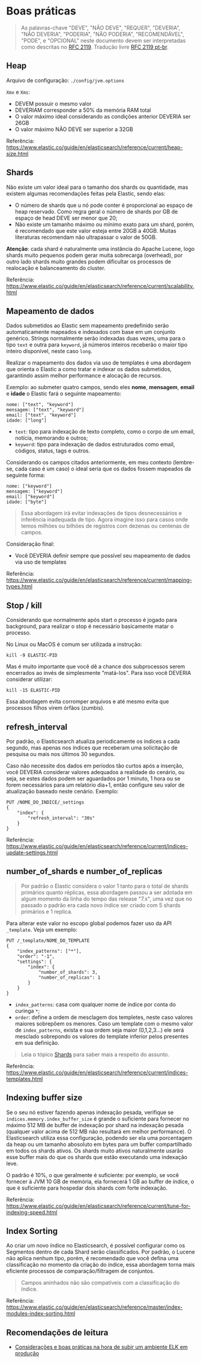 # Boas práticas

> As palavras-chave "DEVE", "NÃO DEVE", "REQUER", "DEVERIA", "NÃO DEVERIA", "PODERIA", "NÃO PODERIA", "RECOMENDÁVEL", "PODE", e "OPCIONAL" neste documento devem ser interpretadas como descritas no [RFC 2119](http://tools.ietf.org/html/rfc2119). Tradução livre [RFC 2119 pt-br](http://rfc.pt.webiwg.org/rfc2119).

## Heap

Arquivo de configuração: `./config/jvm.options`

`Xmx` e `Xms`:
- DEVEM possuir o mesmo valor
- DEVERIAM corresponder a 50% da memória RAM total
- O valor máximo ideal considerando as condições anterior DEVERIA ser 26GB
- O valor máximo NÃO DEVE ser superior a 32GB

Referência: https://www.elastic.co/guide/en/elasticsearch/reference/current/heap-size.html

## Shards

Não existe um valor ideal para o tamanho dos shards ou quantidade, mas existem algumas recomendações feitas pela Elastic, sendo elas:

- O número de shards que u nó pode conter é proporcional ao espaço de heap reservado. Como regra geral o número de shards por GB de espaço de head DEVE ser menor que 20;
- Não existe um tamanho máximo ou mínimo exato para um shard, porém, é recomendado que este valor esteja entre 20GB a 40GB. Muitas literaturas recomendam não ultrapassar o valor de 50GB.

**Atenção**: cada shard é naturalmente uma instância do Apache Lucene, logo shards muito pequenos podem gerar muita sobrecarga (overhead), por outro lado shards muito grandes podem dificultar os processos de realocação e balanceamento do cluster.

Referência: https://www.elastic.co/guide/en/elasticsearch/reference/current/scalability.html

## Mapeamento de dados

Dados submetidos ao Elastic sem mapeamento predefinido serão automaticamente mapeados e indexados com base em um conjunto genérico. Strings normalmente serão indexadas duas vezes, uma para o tipo `text` e outra para `keyword`, já números inteiros receberão o maior tipo inteiro disponível, neste caso `long`.

Realizar o mapeamento dos dados via uso de templates é uma abordagem que orienta o Elastic a como tratar e indexar os dados submetidos, garantindo assim melhor performance e alocação de recursos.

Exemplo: ao submeter quatro campos, sendo eles **nome**, **mensagem**, **email** e **idade** o Elastic fará o seguinte mapeamento:
```
nome: ["text", "keyword"]
mensagem: ["text", "keyword"]
email: ["text", "keyword"]
idade: ["long"]
```

- `text`:  tipo para indexação de texto completo, como o corpo de um email, notícia, memorando e outros;
- `keyword`: tipo para indexação de dados estruturados como email, códigos, status, tags e outros.

Considerando os campos citados anteriormente, em meu contexto (lembre-se, cada caso é um caso) o ideal seria que os dados fossem mapeados da seguinte forma:
```
nome: ["keyword"]
mensagem: ["keyword"]
email: ["keyword"]
idade: ["byte"]
```

> Essa abordagem irá evitar indexações de tipos desnecessários e inferência inadequada de tipo. Agora imagine isso para casos onde temos milhões ou bilhões de registros com dezenas ou centenas de campos.

Consideração final:
- Você DEVERIA definir sempre que possível seu mapeamento de dados via uso de templates

Referência: https://www.elastic.co/guide/en/elasticsearch/reference/current/mapping-types.html

## Stop / kill

Considerando que normalmente após start o processo é jogado para background, para realizar o stop é necessário basicamente matar o processo.

No Linux ou MacOS é comum ser utilizada a instrução:

```
kill -9 ELASTIC-PID
```

Mas é muito importante que você dê a chance dos subprocessos serem encerrados ao invés de simplesmente "matá-los". Para isso você DEVERIA considerar utilizar:

```
kill -15 ELASTIC-PID
```

Essa abordagem evita corromper arquivos e até mesmo evita que processos filhos virem órfãos (zumbis).

## refresh_interval

Por padrão, o Elasticsearch atualiza periodicamente os índices a cada segundo, mas apenas nos índices que receberam uma solicitação de pesquisa ou mais nos últimos 30 segundos.

Caso não necessite dos dados em períodos tão curtos após a inserção, você DEVERIA considerar valores adequados a realidade do cenário, ou seja, se estes dados podem ser aguardados por 1 minuto, 1 hora ou se forem necessários para um relatório dia+1, então configure seu valor de atualização baseado neste cenário. Exemplo:

```
PUT /NOME_DO_INDICE/_settings
{
    "index": {
        "refresh_interval": "30s"
    }
}
```

Referência: https://www.elastic.co/guide/en/elasticsearch/reference/current/indices-update-settings.html

## number_of_shards e number_of_replicas

> Por padrão o Elastic considera o valor 1 tanto para o total de shards primários quanto réplicas, essa abordagem passou a ser adotada em algum momento da linha do tempo das release "7.x", uma vez que no passado o padrão era cada novo índice ser criado com 5 shards primários e 1 replica.

Para alterar este valor no escopo global podemos fazer uso da API `_template`. Veja um exemplo:

```
PUT /_template/NOME_DO_TEMPLATE
{
    "index_patterns": ["*"],
    "order": "-1",
    "settings": {
        "index": {
            "number_of_shards": 3,
            "number_of_replicas": 1
        }
    }
}
```

- `index_patterns`: casa com qualquer nome de índice por conta do curinga `*`;
- `order`: define a ordem de mesclagem dos templetes, neste caso valores maiores sobrepõem os menores. Caso um template com o mesmo valor de `index_patterns`, exista e sua ordem seja maior (0,1,2,3...) ele será mesclado sobrepondo os valores do template inferior pelos presentes em sua definição.

> Leia o tópico [Shards](#shards) para saber mais a respeito do assunto.

Referência: https://www.elastic.co/guide/en/elasticsearch/reference/current/indices-templates.html

## Indexing buffer size

Se o seu nó estiver fazendo apenas indexação pesada, verifique se `indices.memory.index_buffer_size` é grande o suficiente para fornecer no máximo 512 MB de buffer de indexação por shard na indexação pesada (qualquer valor acima de 512 MB não resultará em melhor performance). O Elasticsearch utiliza essa configuração, podendo ser ela uma porcentagem da heap ou um tamanho abosoluto em bytes para um buffer compartilhado em todos os shards ativos. Os shards muito ativos naturalmente usarão esse buffer mais do que os shards que estão executando uma indexação leve.

O padrão é 10%, o que geralmente é suficiente: por exemplo, se você fornecer à JVM 10 GB de memória, ela fornecerá 1 GB ao buffer de índice, o que é suficiente para hospedar dois shards com forte indexação.

Referência: https://www.elastic.co/guide/en/elasticsearch/reference/current/tune-for-indexing-speed.html

## Index Sorting

Ao criar um novo índice no Elasticsearch, é possível configurar como os Segmentos dentro de cada Shard serão classificados. Por padrão, o Lucene não aplica nenhum tipo, porém, é recomendado que você defina uma classificação no momento da criação do índice, essa abordagem torna mais eficiente processos de comparação/filtragem de conjuntos.

> Campos aninhados não são compatíveis com a classificação do índice.

Referência: https://www.elastic.co/guide/en/elasticsearch/reference/master/index-modules-index-sorting.html

## Recomendações de leitura

- [Considerações e boas práticas na hora de subir um ambiente ELK em produção](https://medium.com/@fqueirooz80/elasticsearch-tudo-que-você-precisa-saber-sobre-a-ferramenta-de-buscas-da-elastic-parte-4-1-f22b5ca8aa72)
